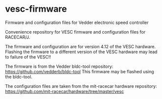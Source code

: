 # vesc-firmware
Firmware and configuration files for Vedder electronic speed controller

Convenience repository for VESC firmware and configuration files for RACECAR/J.

The firmware and configuration are for version 4.12 of the VESC hardware. Flashing the firmware to a different version of the VESC hardware may lead to failure of the VESC!!

The firmware is from the Vedder bldc-tool repository: https://github.com/vedderb/bldc-tool
This firmware may be flashed using the bldc-tool.

The configuration files are taken from the mit-racecar hardware repository: https://github.com/mit-racecar/hardware/tree/master/vesc
